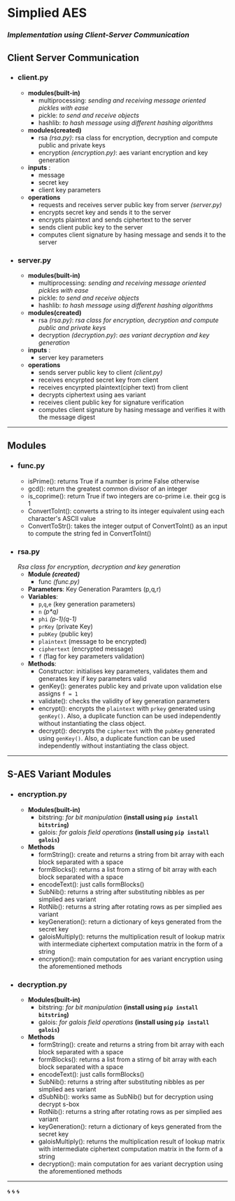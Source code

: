 # Simplied AES

### _Implementation using Client-Server Communication_

## Client Server Communication

- ### client.py

  - **modules(built-in)**
    - multiprocessing: _sending and receiving message oriented pickles with ease_
    - pickle: _to send and receive objects_
    - hashlib: _to hash message using different hashing algorithms_
  - **modules(created)**
    - rsa _(rsa.py)_: rsa class for encryption, decryption and compute public and private keys
    - encryption _(encryption.py)_: aes variant encryption and key generation
  - **inputs** :
    - message
    - secret key
    - client key parameters
  - **operations**
    - requests and receives server public key from server _(server.py)_
    - encrypts secret key and sends it to the server
    - encrypts plaintext and sends ciphertext to the server
    - sends client public key to the server
    - computes client signature by hasing message and sends it to the server

- ### server.py
  - **modules(built-in)**
    - multiprocessing: _sending and receiving message oriented pickles with ease_
    - pickle: _to send and receive objects_
    - hashlib: _to hash message using different hashing algorithms_
  - **modules(created)**
    - rsa _(rsa.py)_: _rsa class for encryption, decryption and compute public and private keys_
    - decryption _(decryption.py)_: _aes variant decryption and key generation_
  - **inputs** :
    - server key parameters
  - **operations**
    - sends server public key to client _(client.py)_
    - receives encyrpted secret key from client
    - receives encyrpted plaintext(cipher text) from client
    - decrypts ciphertext using aes variant
    - receives client public key for signature verification
    - computes client signature by hasing message and verifies it with the message digest

---

## Modules

- ### func.py
  - isPrime(): returns True if a number is prime False otherwise
  - gcd(): return the greatest common divisor of an integer
  - is_coprime(): return True if two integers are co-prime i.e. their gcg is 1
  - ConvertToInt(): converts a string to its integer equivalent using each character's ASCII value
  - ConvertToStr(): takes the integer output of ConvertToInt() as an input to compute the string fed in ConvertToInt()
- ### rsa.py
  _Rsa class for encryption, decryption and key generation_
  - **Module _(created)_**
    - func _(func.py)_
  - **Parameters**: Key Generation Paramters (p,q,r)
  - **Variables**:
    - `p`,`q`,`e` (key generation parameters)
    - `n` _(p\*q)_
    - `phi` _(p-1)(q-1)_
    - `prKey` (private Key)
    - `pubKey` (public key)
    - `plaintext` (message to be encrypted)
    - `ciphertext` (encrypted message)
    - `f` (flag for key parameters validation)
  - **Methods**:
    - Constructor: initialises key parameters, validates them and generates key if key parameters valid
    - genKey(): generates public key and private upon validation else assigns `f = 1`
    - validate(): checks the validity of key generation parameters
    - encrypt(): encrypts the `plaintext` with `prkey` generated using `genKey()`. Also, a duplicate function can be used independently without instantiating the class object.
    - decrypt(): decrypts the `ciphertext` with the `pubKey` generated using `genKey()`. Also, a duplicate function can be used independently without instantiating the class object.

---

## S-AES Variant Modules

- ### encryption.py
  - **Modules(built-in)**
    - bitstring: _for bit manipulation_ **(install using `pip install bitstring`)**
    - galois: _for galois field operations_ **(install using `pip install galois`)**
  - **Methods**
    - formString(): create and returns a string from bit array with each block separated with a space
    - formBlocks(): returns a list from a stirng of bit array with each block separated with a space
    - encodeText(): just calls formBlocks()
    - SubNib(): returns a string after substituting nibbles as per simplied aes variant
    - RotNib(): returns a string after rotating rows as per simplied aes variant
    - keyGeneration(): return a dictionary of keys generated from the secret key
    - galoisMultiply(): returns the multiplication result of lookup matrix with intermediate ciphertext computation matrix in the form of a string
    - encryption(): main computation for aes variant encryption using the aforementioned methods
- ### decryption.py
  - **Modules(built-in)**
    - bitstring: _for bit manipulation_ **(install using `pip install bitstring`)**
    - galois: _for galois field operations_ **(install using `pip install galois`)**
  - **Methods**
    - formString(): create and returns a string from bit array with each block separated with a space
    - formBlocks(): returns a list from a stirng of bit array with each block separated with a space
    - encodeText(): just calls formBlocks()
    - SubNib(): returns a string after substituting nibbles as per simplied aes variant
    - dSubNib(): works same as SubNib() but for decryption using decrypt s-box
    - RotNib(): returns a string after rotating rows as per simplied aes variant
    - keyGeneration(): return a dictionary of keys generated from the secret key
    - galoisMultiply(): returns the multiplication result of lookup matrix with intermediate ciphertext computation matrix in the form of a string
    - decryption(): main computation for aes variant decryption using the aforementioned methods

---

:cyclone: :cyclone: :cyclone:
